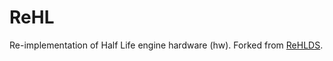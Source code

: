 # ReHL
Re-implementation of Half Life engine hardware (hw). Forked from [ReHLDS](ithub.com/dreamstalker/rehlds/tree/master/rehlds/engine).
